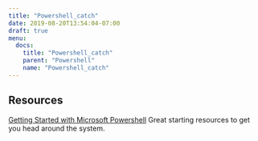 ```yaml
---
title: "Powershell_catch"
date: 2019-08-20T13:54:04-07:00
draft: true
menu:
  docs:
    title: "Powershell_catch"
    parent: "Powershell"
    name: "Powershell_catch"
---
```



## Resources 

[Getting Started with Microsoft Powershell](https://channel9.msdn.com/Series/Getting-Started-with-Microsoft-PowerShell)
Great starting resources to get you head around the system. 